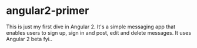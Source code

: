 # angular2-primer

This is just my first dive in Angular 2. It's a simple messaging app that enables users to sign up, sign in and post, edit and delete messages. It uses Angular 2 beta fyi..
